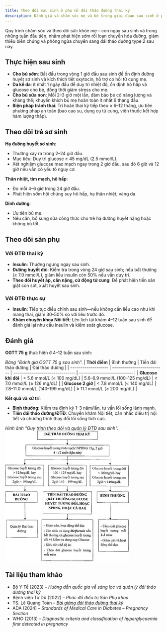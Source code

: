 ```yaml
---
title: Theo dõi sau sinh ở phụ nữ đái tháo đường thai kỳ
description: Đánh giá và chăm sóc mẹ và bé trong giai đoạn sau sinh ở phụ nữ từng bị đái tháo đường thai kỳ.
---
```


Quy trình chăm sóc và theo dõi sức khỏe mẹ – con ngay sau sinh và trong những tuần đầu tiên, nhằm phát hiện sớm rối loạn chuyển hóa đường, giảm thiểu biến chứng và phòng ngừa chuyển sang đái tháo đường type 2 sau này.

## Thực hiện sau sinh

- **Cho bú sớm**: Bắt đầu trong vòng 1 giờ đầu sau sinh để ổn định đường huyết sơ sinh và kích thích tiết oxytocin, hỗ trợ co hồi tử cung mẹ.
- **Da kề da**: ít nhất 1 ngày đầu để duy trì nhiệt độ, ổn định hô hấp và glucose cho bé, đồng thời giảm stress cho mẹ.
- **Cho bú sữa non**: Mỗi 2–3 giờ một lần, đảm bảo bé có năng lượng và kháng thể; khuyến khích bú mẹ hoàn toàn ít nhất 6 tháng đầu.
- **Biện pháp tránh thai**: Trì hoãn thai kỳ tiếp theo ≥ 6–12 tháng, ưu tiên phương pháp an toàn (bao cao su, dụng cụ tử cung, viên thuốc kết hợp hàm lượng thấp).

## Theo dõi trẻ sơ sinh

**Hạ đường huyết sơ sinh**:

- Thường xảy ra trong 2–24 giờ đầu.
- Mục tiêu: Duy trì glucose ≥ 45 mg/dL (2.5 mmol/L).
- Xét nghiệm glucose mao mạch ngay trong 2 giờ đầu, sau đó 6 giờ và 12 giờ nếu vẫn có yếu tố nguy cơ.

**Thân nhiệt, tim mạch, hô hấp**:

- Đo mỗi 4–6 giờ trong 24 giờ đầu.
- Phát hiện sớm hội chứng suy hô hấp, hạ thân nhiệt, vàng da.

**Dinh dưỡng**:

- Ưu tiên bú mẹ.
- Nếu cần, bổ sung sữa công thức cho trẻ hạ đường huyết nặng hoặc không bú tốt.

## Theo dõi sản phụ

### Với ĐTĐ thai kỳ

- **Insulin**: Thường ngưng ngay sau sinh.
- **Đường huyết đói**: Kiểm tra trong vòng 24 giờ sau sinh; nếu bất thường (≥ 7.0 mmol/L), giảm liều insulin còn 50% nếu vẫn duy trì.
- **Theo dõi huyết áp, cân nặng, cử động tử cung**: Để phát hiện tiền sản giật còn sót, xuất huyết sau sinh.

### Với ĐTĐ thực sự

- **Insulin**: Tiếp tục điều chỉnh sau sinh—nếu không cần liều cao như khi mang thai, giảm 30–50% so với liều trước đó.
- **Khám chuyên khoa Nội tiết**: Lên lịch tái khám 4–12 tuần sau sinh để đánh giá lại nhu cầu insulin và kiểm soát glucose.

## Đánh giá

**OGTT 75 g** thực hiện ở 4–12 tuần sau sinh:

_Bảng "Đánh giá OGTT 75 g sau sinh"._
| **Thời điểm** | Bình thường | Tiền đái tháo đường | Đái tháo đường |
| ------------------- | -------------------------- | ------------------------------- | --------------------------- |
| **Glucose khi đói** | < 5.6 mmol/L (< 100 mg/dL) | 5.6–6.9 mmol/L (100–125 mg/dL) | ≥ 7.0 mmol/L (≥ 126 mg/dL) |
| **Glucose 2 giờ** | < 7.8 mmol/L (< 140 mg/dL) | 7.8–11.0 mmol/L (140–199 mg/dL) | ≥ 11.1 mmol/L (≥ 200 mg/dL) |

**Kết quả và xử trí**:

- **Bình thường**: Kiểm tra định kỳ 1–3 năm/lần, tư vấn lối sống lành mạnh.
- **Tiền đái tháo đường/ĐTĐ**: Chuyển khám Nội tiết, cân nhắc điều trị nội tiết và chương trình thay đổi lối sống tích cực.

_Hình ảnh "Quy trình theo dõi và quản lý ĐTĐ sau sinh"._
![Theo dõi và quản lý ĐTĐ sau sinh](./_images/theo-doi-va-quan-ly-dai-thao-duong-sau-sinh.jpg)

## Tài liệu tham khảo

- Bộ Y Tế (2023) – _Hướng dẫn quốc gia về sàng lọc và quản lý đái tháo đường thai kỳ_
- Bệnh viện Từ Dũ (2022) – _Phác đồ điều trị Sản Phụ khoa_
- TS. Lê Quang Toàn – [_Bài giảng đái tháo đường thai kỳ_](https://www.youtube.com/watch?v=WV4g4cJdMCo)
- ADA (2024) – _Standards of Medical Care in Diabetes – Pregnancy Section_
- WHO (2013) – _Diagnostic criteria and classification of hyperglycaemia first detected in pregnancy_
